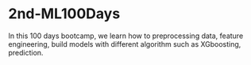# 2nd-ML100Days
In this 100 days bootcamp, we learn how to preprocessing data, feature engineering, build models with different algorithm such as XGboosting, prediction.
